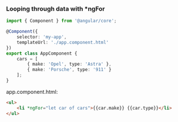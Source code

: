 ### Looping through data with *ngFor

```ts
import { Component } from '@angular/core';

@Component({
	selector: 'my-app',
	templateUrl: './app.component.html'
})
export class AppComponent {
	cars = [
		{ make: 'Opel', type: 'Astra' },
		{ make: 'Porsche', type: '911' }
	];
}
```

app.component.html:

```html
<ul>
	<li *ngFor="let car of cars">{{car.make}} {{car.type}}</li>
</ul>
```